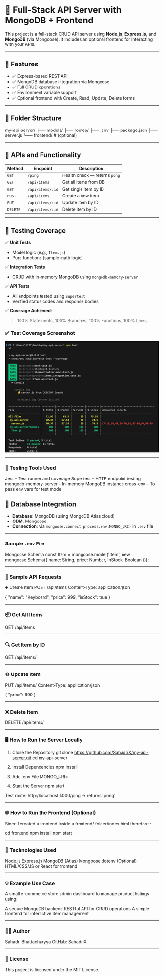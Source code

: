 # 🚀 Full-Stack API Server with MongoDB + Frontend

This project is a full-stack CRUD API server using **Node.js**, **Express.js**, and **MongoDB** (via Mongoose). It includes an optional frontend for interacting with your APIs.

---

## 📌 Features

- ✅ Express-based REST API  
- ✅ MongoDB database integration via Mongoose  
- ✅ Full CRUD operations  
- ✅ Environment variable support  
- ✅ Optional frontend with Create, Read, Update, Delete forms  

---

## 📁 Folder Structure

my-api-server/
├── models/
├── routes/
├── .env
├── package.json
├── server.js
└── frontend/ # (optional)

 ---

## 🔌 APIs and Functionality

| Method   | Endpoint             | Description                    |
|----------|----------------------|--------------------------------|
| `GET`    | `/ping`              | Health check — returns `pong` |
| `GET`    | `/api/items`         | Get all items from DB          |
| `GET`    | `/api/items/:id`     | Get single item by ID          |
| `POST`   | `/api/items`         | Create a new item              |
| `PUT`    | `/api/items/:id`     | Update item by ID              |
| `DELETE` | `/api/items/:id`     | Delete item by ID              |

---

## 🧪 Testing Coverage

✅ **Unit Tests**  
- Model logic (e.g., `Item.js`)
- Pure functions (sample math logic)

✅ **Integration Tests**  
- CRUD with in-memory MongoDB using `mongodb-memory-server`

✅ **API Tests**  
- All endpoints tested using `Supertest`
- Verified status codes and response bodies

✅ **Coverage Achieved**:  
> 100% Statements, 100% Branches, 100% Functions, 100% Lines

### ✅ Test Coverage Screenshot

![Test Coverage](./assets/coverage-summary.png)


---
### 🧪 Testing Tools Used
Jest – Test runner and coverage
Supertest – HTTP endpoint testing
mongodb-memory-server – In-memory MongoDB instance
cross-env – To pass env vars for test mode


## 🧱 Database Integration

- **Database**: MongoDB (using MongoDB Atlas cloud)  
- **ODM**: Mongoose  
- **Connection**: via `mongoose.connect(process.env.MONGO_URI)` in `.env` file

---

### Sample `.env` File

 Mongoose Schema
const Item = mongoose.model('Item', new mongoose.Schema({
  name: String,
  price: Number,
  inStock: Boolean
}));

---

### 🧪 Sample API Requests
➕ Create Item
POST /api/items
Content-Type: application/json

{
  "name": "Keyboard",
  "price": 999,
  "inStock": true
}

---

### 📦 Get All Items
GET /api/items

---

### 🔍 Get Item by ID
GET /api/items/<id>

---

### ♻️ Update Item
PUT /api/items/<id>
Content-Type: application/json

{
  "price": 899
}

---

### ❌ Delete Item
DELETE /api/items/<id>

---

### 🖥️ How to Run the Server Locally
1. Clone the Repository
git clone https://github.com/SahadriX/my-api-server.git
cd my-api-server

2. Install Dependencies
npm install

3. Add .env File
MONGO_URI=<your MongoDB connection string>

4. Start the Server
npm start



Test route:
http://localhost:5000/ping  → returns 'pong'

---

### 🌐 How to Run the Frontend (Optional)
Since I created a frontend inside a frontend/ folder/index.html therefore :

cd frontend
npm install
npm start


---

### 🧠 Technologies Used
Node.js
Express.js
MongoDB (Atlas)
Mongoose
dotenv
(Optional) HTML/CSS/JS or React for frontend

---

### 💡 Example Use Case
A small e-commerce store admin dashboard to manage product listings using:

A secure MongoDB backend
RESTful API for CRUD operations
A simple frontend for interactive item management

---

### 🧑‍💻 Author
Sahadri Bhattacharyya
GitHub: SahadriX

---

### 📄 License
This project is licensed under the MIT License.
